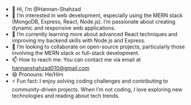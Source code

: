 - 👋 Hi, I’m @Hannan-Shahzad
- 👀 I’m interested in web development, especially using the MERN stack (MongoDB, Express, React, Node.js). I’m passionate about creating dynamic and responsive web applications.
- 🌱 I’m currently learning more about advanced React techniques and improving my backend skills with Node.js and Express.
- 💞️ I’m looking to collaborate on open-source projects, particularly those involving the MERN stack or full-stack development.
- 📫 How to reach me:  You can contact me via email at hannanshahzad010@gmail.com
- 😄 Pronouns: He/Him
- ⚡ Fun fact:  I enjoy solving coding challenges and contributing to community-driven projects. When I’m not coding, I love exploring new technologies and reading about tech trends.

<!---
Hannan-Shahzad/Hannan-Shahzad is a ✨ special ✨ repository because its `README.md` (this file) appears on your GitHub profile.
You can click the Preview link to take a look at your changes.
--->
